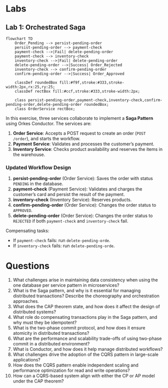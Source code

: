 # Labs

## Lab 1: Orchestrated Saga

```mermaid
flowchart TD
    Order_Pending --> persist-pending-order
    persist-pending-order --> payment-check
    payment-check -->|Fail| delete-pending-order
    payment-check --> inventory-check
    inventory-check -->|Fail| delete-pending-order
    delete-pending-order -->|Success| Order_Rejected
    inventory-check --> confirm-pending-order
    confirm-pending-order -->|Success| Order_Approved

    classDef roundedBox fill:#f9f,stroke:#333,stroke-width:2px,rx:25,ry:25;
    classDef rectBox fill:#ccf,stroke:#333,stroke-width:2px;

    class persist-pending-order,payment-check,inventory-check,confirm-pending-order,delete-pending-order roundedBox;
    class OrderService rectBox;

```

In this exercise, three services collaborate to implement a **Saga Pattern** using Orkes Conductor. The services are:

1. **Order Service**: Accepts a POST request to create an order (`POST /order`), and starts the workflow.
2. **Payment Service**: Validates and processes the customer’s payment.
3. **Inventory Service**: Checks product availability and reserves the items in the warehouse.

### Updated Workflow Design

1. **persist-pending-order** (Order Service): Saves the order with status `PENDING` in the database.
2. **payment-check** (Payment Service): Validates and charges the customer’s card and persist the result of the payment.
3. **inventory-check** (Inventory Service): Reserves products.
4. **confirm-pending-order** (Order Service): Changes the order status to `APPROVED`.
5. **delete-pending-order** (Order Service): Changes the order status to `REJECTED` if both `payment-check` and `inventory-check` fail.

Compensating tasks:
- If `payment-check` fails: run `delete-pending-orde`.
- If `inventory-check` fails: run `delete-pending-orde`.

# Questions
1. What challenges arise in maintaining data consistency when using the one database per service pattern in microservices?
2. What is the Saga pattern, and why is it essential for managing distributed transactions? Describe the choreography and orchestration approaches.
3. What does the CAP theorem state, and how does it affect the design of distributed systems?
4. What role do compensating transactions play in the Saga pattern, and why must they be idempotent?
5. What is the two-phase commit protocol, and how does it ensure atomicity in distributed transactions?
6. What are the performance and scalability trade-offs of using two-phase commit in a distributed environment?
7. What is Conductor, and how does it help manage distributed workflows?
8. What challenges drive the adoption of the CQRS pattern in large-scale applications?
9. How does the CQRS pattern enable independent scaling and performance optimization for read and write operations?
10. How can a CQRS-based system align with either the CP or AP model under the CAP theorem?
